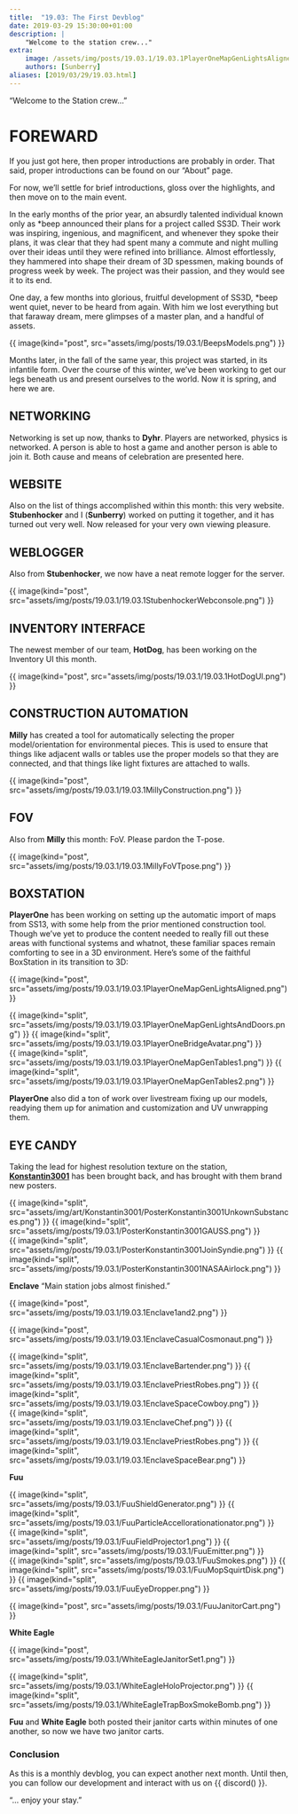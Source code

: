 ```yaml
---
title:  "19.03: The First Devblog"
date: 2019-03-29 15:30:00+01:00
description: |
    "Welcome to the station crew..."
extra:
    image: /assets/img/posts/19.03.1/19.03.1PlayerOneMapGenLightsAligned.png
    authors: [Sunberry]
aliases: [2019/03/29/19.03.html]
---
```


“Welcome to the Station crew…”

# FOREWARD

If you just got here, then proper introductions are probably in order. That said, proper introductions can be found on our “About” page.

For now, we’ll settle for brief introductions, gloss over the highlights, and then move on to the main event.

In the early months of the prior year, an absurdly talented individual known only as *beep announced their plans for a project called SS3D. Their work was inspiring, ingenious, and magnificent, and whenever they spoke their plans, it was clear that they had spent many a commute and night mulling over their ideas until they were refined into brilliance. Almost effortlessly, they hammered into shape their dream of 3D spessmen, making bounds of progress week by week. The project was their passion, and they would see it to its end.

One day, a few months into glorious, fruitful development of SS3D, *beep went quiet, never to be heard from again. With him we lost everything but that faraway dream, mere glimpses of a master plan, and a handful of assets.

{{ image(kind="post", src="assets/img/posts/19.03.1/BeepsModels.png") }}

Months later, in the fall of the same year, this project was started, in its infantile form. Over the course of this winter, we’ve been working to get our legs beneath us and present ourselves to the world. Now it is spring, and here we are.

## NETWORKING

Networking is set up now, thanks to **Dyhr**. Players are networked, physics is networked. A person is able to host a game and another person is able to join it. Both cause and means of celebration are presented here.

## WEBSITE

Also on the list of things accomplished within this month: this very website. **Stubenhocker** and I (**Sunberry**) worked on putting it together, and it has turned out very well. Now released for your very own viewing pleasure.

## WEBLOGGER

Also from **Stubenhocker**, we now have a neat remote logger for the server.

{{ image(kind="post", src="assets/img/posts/19.03.1/19.03.1StubenhockerWebconsole.png") }}

## INVENTORY INTERFACE

The newest member of our team, **HotDog**, has been working on the Inventory UI this month.

{{ image(kind="post", src="assets/img/posts/19.03.1/19.03.1HotDogUI.png") }}

## CONSTRUCTION AUTOMATION

**Milly** has created a tool for automatically selecting the proper model/orientation for environmental pieces. This is used to ensure that things like adjacent walls or tables use the proper models so that they are connected, and that things like light fixtures are attached to walls.

{{ image(kind="post", src="assets/img/posts/19.03.1/19.03.1MillyConstruction.png") }}

## FOV

Also from **Milly** this month: FoV. Please pardon the T-pose.

{{ image(kind="post", src="assets/img/posts/19.03.1/19.03.1MillyFoVTpose.png") }}

## BOXSTATION

**PlayerOne** has been working on setting up the automatic import of maps from SS13, with some help from the prior mentioned construction tool. Though we’ve yet to produce the content needed to really fill out these areas with functional systems and whatnot, these familiar spaces remain comforting to see in a 3D environment. Here’s some of the faithful BoxStation in its transition to 3D:

{{ image(kind="post", src="assets/img/posts/19.03.1/19.03.1PlayerOneMapGenLightsAligned.png") }}

<div class='horizontal-2' markdown='1'>
{{ image(kind="split", src="assets/img/posts/19.03.1/19.03.1PlayerOneMapGenLightsAndDoors.png") }}
{{ image(kind="split", src="assets/img/posts/19.03.1/19.03.1PlayerOneBridgeAvatar.png") }}
</div>

<div class='horizontal-2' markdown='1'>
{{ image(kind="split", src="assets/img/posts/19.03.1/19.03.1PlayerOneMapGenTables1.png") }}
{{ image(kind="split", src="assets/img/posts/19.03.1/19.03.1PlayerOneMapGenTables2.png") }}
</div>

**PlayerOne** also did a ton of work over livestream fixing up our models, readying them up for animation and customization and UV unwrapping them.

## EYE CANDY

Taking the lead for highest resolution texture on the station, [**Konstantin3001**](https://www.deviantart.com/konstantin3001) has been brought back, and has brought with them brand new posters.

<div class='horizontal-2' markdown='1'>
{{ image(kind="split", src="assets/img/art/Konstantin3001/PosterKonstantin3001UnkownSubstances.png") }}
{{ image(kind="split", src="assets/img/posts/19.03.1/PosterKonstantin3001GAUSS.png") }}
</div>

<div class='horizontal-2' markdown='1'>
{{ image(kind="split", src="assets/img/posts/19.03.1/PosterKonstantin3001JoinSyndie.png") }}
{{ image(kind="split", src="assets/img/posts/19.03.1/PosterKonstantin3001NASAAirlock.png") }}
</div>

**Enclave** “Main station jobs almost finished.”

{{ image(kind="post", src="assets/img/posts/19.03.1/19.03.1Enclave1and2.png") }}

{{ image(kind="post", src="assets/img/posts/19.03.1/19.03.1EnclaveCasualCosmonaut.png") }}

<div class='horizontal-3' markdown='1'>
{{ image(kind="split", src="assets/img/posts/19.03.1/19.03.1EnclaveBartender.png") }}
{{ image(kind="split", src="assets/img/posts/19.03.1/19.03.1EnclavePriestRobes.png") }}
{{ image(kind="split", src="assets/img/posts/19.03.1/19.03.1EnclaveSpaceCowboy.png") }}
</div>

<div class='horizontal-3' markdown='1'>
{{ image(kind="split", src="assets/img/posts/19.03.1/19.03.1EnclaveChef.png") }}
{{ image(kind="split", src="assets/img/posts/19.03.1/19.03.1EnclavePriestRobes.png") }}
{{ image(kind="split", src="assets/img/posts/19.03.1/19.03.1EnclaveSpaceBear.png") }}
</div>

**Fuu**

<div class='horizontal-2' markdown='1'>
{{ image(kind="split", src="assets/img/posts/19.03.1/FuuShieldGenerator.png") }}
{{ image(kind="split", src="assets/img/posts/19.03.1/FuuParticleAccellorationationator.png") }}
</div>

<div class='horizontal-2' markdown='1'>
{{ image(kind="split", src="assets/img/posts/19.03.1/FuuFieldProjector1.png") }}
{{ image(kind="split", src="assets/img/posts/19.03.1/FuuEmitter.png") }}
</div>

<div class='horizontal-3' markdown='1'>
{{ image(kind="split", src="assets/img/posts/19.03.1/FuuSmokes.png") }}
{{ image(kind="split", src="assets/img/posts/19.03.1/FuuMopSquirtDisk.png") }}
{{ image(kind="split", src="assets/img/posts/19.03.1/FuuEyeDropper.png") }}
</div>

{{ image(kind="post", src="assets/img/posts/19.03.1/FuuJanitorCart.png") }}

**White Eagle**

{{ image(kind="post", src="assets/img/posts/19.03.1/WhiteEagleJanitorSet1.png") }}

<div class='horizontal-2' markdown='1'>
{{ image(kind="split", src="assets/img/posts/19.03.1/WhiteEagleHoloProjector.png") }}
{{ image(kind="split", src="assets/img/posts/19.03.1/WhiteEagleTrapBoxSmokeBomb.png") }}
</div>

**Fuu** and **White Eagle** both posted their janitor carts within minutes of one another, so now we have two janitor carts.

### Conclusion

As this is a monthly devblog, you can expect another next month. Until then, you can follow our development and interact with us on {{ discord() }}.

“... enjoy your stay.”
